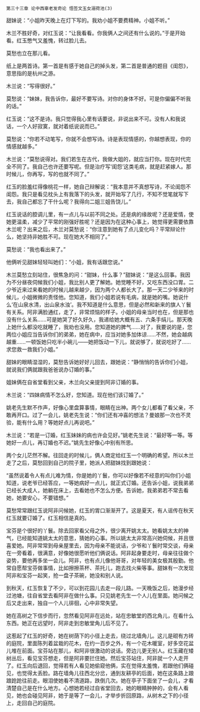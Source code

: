     第三十三章 论中西辜老发奇论 悟签文玉女溺荷池(3) 

   甜妹说：“小姐昨天晚上在灯下写的。我劝小姐不要费精神。小姐不听。”

   木兰不胜好奇，对红玉说：“让我看看。你我俩人之间还有什么说的。”于是开始看。红玉憋气又羞愧，转过脸儿去。

   莫愁也立在那儿看。

   纸上是两首诗。第一首是有感于她自己的掉头发，第二首是普通的题目《闺怨》，意思指的是杭州之游。

   木兰说：“写得很好。”

   莫愁说：“妹妹，我告诉你，最好不要写诗。对你的身体不好。可是你偏偏不听我的话。”

   红玉说：“这不是诗。我只觉得我心里有话要说，非说出来不可。没有人和我说话，一个人好寂寞，就对着纸说说而已。”

   莫愁说：“你若不动笔写，你就不会想写诗。诗是表现情感的，你越想表现，你的情感就越多。”

   木兰说：“莫愁说得对。我们若生在古代，我做大姐的，就应当打你。现在时代完全不同了。我自己也许还要写呢。但是治疗写‘闺怨’这类毛病，就是赶紧嫁人。那时候儿，你再写，写的也就不同了。”

   红玉的脸羞红得像桃花一样，她自己辩解说：“我本意并不真想写诗，不论闺怨不闺怨。我只是看见枕头上有我落下的头发，就开始写了几行，不知不觉笔就写下去，我自己都忘了干什么呢？我得向二姐三姐告饶儿。”

   红玉说话的腔调儿里，有一点儿与以前不同之处。还是病的缘故呢？还是爱情，使她更温柔，减少了平常的刚强好胜呢？还是因为在这种心事上，她觉得更需要依靠木兰呢？出来之后，木兰对莫愁说：“你注意到她有了点儿变化吗？平常辩论什么，她坚持非她胜不可。现在她大不相同了。”

   莫愁说：“我也看出来了。”

   他俩听见甜妹轻轻叫她们：“小姐，我有话跟您说。”

   木兰莫愁立刻站住，很焦急的问：“甜妹，什么事？”甜妹说：“是这么回事。我因为不分昼夜伺候我们小姐，我比别人更了解她。她觉睡不好，又吃东西没口胃。二少爷近来过来看她的时候儿越来越少，因为两个人都长大了。那一天二少爷来的时候儿，小姐微微的责怪他。您知道，我们小姐若说有毛病，就是她的嘴。她说什么‘在山泉水清，出山泉水浊’。我不知道是什么意思，但是必然和新来的旗人丫鬟有关系。阿非满脸通红，走了，非常烦恼的样子。小姐的母亲当时也在，但是那也没有什么关系……可是她哭了好久好久，我递给她大概有五、六条手绢儿。那天晚上她什么都没吃就睡了，我劝也没用。您知道她的脾气……对了，我要说的是，您两位小姐应当告诉你们的弟弟，她在病中，应当对她多加体谅……不然，她会越病越重……一顿饭她只吃半小碗儿——她把饭动一下儿，就说够了，就说吃好了……求您救一救我们小姐。”

   甜妹的眼睛湿湿的，莫愁告诉她好好儿回去，跟她说：“静悄悄的告诉你们小姐，就说我们俩就跟我爸爸说办订婚的事。”

   姐妹俩在自省堂看到父亲，木兰向父亲提到阿非订婚的事。

   木兰说：“四妹病情不怎么好，您知道。现在他们该订婚了。”

   姚老先生默不作声，好像心里盘算事情，眼睛在出神。两个女儿都看了看父亲，不敢再开口。过了一会儿，姚老先生说：“你们还有冲喜的想法？曼娘那一次也不灵验，能有什么用？等她好点儿再说吧。”

   木兰说：“若是一订婚，红玉妹妹的病也许会见好。”姚老先生说：“最好等一等。等她好一点儿，再订婚也不迟。”姚先生好像心中别有所思。

   两个女儿茫然不解。往回走的时候儿，俩人商定给红玉一个明确的希望。所以木兰走了之后，莫愁回到自己的院子里，她派人把甜妹找到跟她说：

   “虽然说着令人有点儿难为情，你是她的丫鬟，你可以好像若不经意的叫你们小姐知道，说老爷已经答应，一等她病好一点儿，就正式订婚。还告诉小姐，说我弟弟已经长大成人，她躺在床上，去看她也不怎么方便。告诉她，我弟弟若不常去看她，她要安心，不要错想。”

   莫愁常常跟红玉说阿非问候她，红玉的胃口渐渐开了。这是夏天，有人谣传在秋天红玉就要订婚了。红玉相信是真的。

   宝芬是个很好的丫鬟。除去回家看父母之外，很少离开姚太太。她看姚太太的神气，已经能知道姚太太的意思，猜她的心事。所以姚太太非常高兴她伺候，并且很喜爱她。阿非常常到母亲屋里去，因为母亲不能说话，少爷和丫鬟时常交谈，母亲在一旁看着，很满意，好像她很愿听他们俩说话。阿非起身要走时，母亲往往做个姿势，要他再多坐一会儿。阿非，也有点儿像他哥哥，对年轻的美女极其殷勤。他常自愿帮宝芬做事情，比如擦擦茶杯、茶托儿，跑去找火柴等事。甜妹有一次发现阿非和宝芬一起笑，抢一盘子茶碗，她没和别人说。

   到秋天，红玉恢复了不少，可以到花园儿去走一段儿路。一天晚饭之后，她漫步经过池塘，往自省堂去看阿非在做什么事。只见姚老先生一个人儿在里面。她问候之后又走出来，独自一个人儿徘徊，心中非常失望。

   她在高树之下信步而行，忽然看见阿非在远处，站在忠敏堂的西北角儿，在看什么东西。她正在远望时，阿非走到忠敏堂角儿后不见了。

   这惹起了红玉的好奇，她在树荫下的小径上走去，绕过北墙角儿。这儿是砌有方砖的庭院，里面陈列着盆栽的花木，在约一百步之外，有一个花木暖室，好多空花盆儿堆在前面。宝芬站在那儿，和阿非很激动的说话。旁边儿更无别人。红玉藏在矮树丛后，看见宝芬想走，但是阿非要拦住她。然后宝芬站住，阿非就一个人走开了。红玉向后退回，觉得若有人看见她偷窥他俩，实在觉得太羞愧，若跟他们俩碰见，也觉得太丢脸。路在墙角儿往西北分岔，通到友耕亭的后面，她在这条路上踉踉跄跄往前走。眼泪使她看不清道路，跌倒几次。她在亭子下面坐了一会儿，才看清楚自己是在什么地方。心想她若经过自省堂回去，她的眼睛肿肿的，会有人看见，她也会碰见阿非，她于是等了一会儿，才举步折回原路，从树木之下的小径上，走回自己的庭院。

